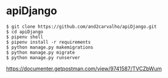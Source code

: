 # apiDjango

```
$ git clone https://github.com/and2carvalho/apiDjango.git
$ cd apiDjango
$ pipenv shell
$ pipenv install -r requirements
$ python manage.py makemigrations
$ python manage.py migrate
$ python manage.py runserver 
```

https://documenter.getpostman.com/view/9741587/TVCZbWum
